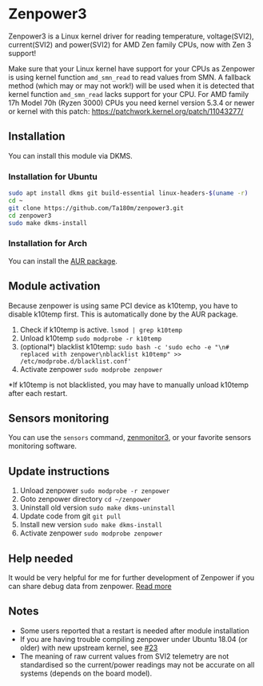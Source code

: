 # Zenpower3
Zenpower3 is a Linux kernel driver for reading temperature, voltage(SVI2), current(SVI2) and power(SVI2) for AMD Zen family CPUs, now with Zen 3 support!

Make sure that your Linux kernel have support for your CPUs as Zenpower is using kernel function `amd_smn_read` to read values from SMN. A fallback method (which may or may not work!) will be used when it is detected that kernel function `amd_smn_read` lacks support for your CPU.
For AMD family 17h Model 70h (Ryzen 3000) CPUs you need kernel version 5.3.4 or newer or kernel with this patch: https://patchwork.kernel.org/patch/11043277/

## Installation
You can install this module via DKMS.

### Installation for Ubuntu
```sh
sudo apt install dkms git build-essential linux-headers-$(uname -r)
cd ~
git clone https://github.com/Ta180m/zenpower3.git
cd zenpower3
sudo make dkms-install
```

### Installation for Arch
You can install the [AUR package](https://aur.archlinux.org/packages/zenpower3-dkms/).

## Module activation
Because zenpower is using same PCI device as k10temp, you have to disable k10temp first. This is automatically done by the AUR package.

1. Check if k10temp is active. `lsmod | grep k10temp`
2. Unload k10temp `sudo modprobe -r k10temp`
3. (optional*) blacklist k10temp: `sudo bash -c 'sudo echo -e "\n# replaced with zenpower\nblacklist k10temp" >> /etc/modprobe.d/blacklist.conf'`
4. Activate zenpower `sudo modprobe zenpower`

*If k10temp is not blacklisted, you may have to manually unload k10temp after each restart.

## Sensors monitoring
You can use the `sensors` command, [zenmonitor3](https://github.com/Ta180m/zenmonitor3), or your favorite sensors monitoring software.

## Update instructions
1. Unload zenpower `sudo modprobe -r zenpower`
2. Goto zenpower directory `cd ~/zenpower`
3. Uninstall old version `sudo make dkms-uninstall`
4. Update code from git `git pull`
5. Install new version `sudo make dkms-install`
6. Activate zenpower `sudo modprobe zenpower`

## Help needed
It would be very helpful for me for further development of Zenpower if you can share debug data from zenpower. [Read more](https://github.com/ocerman/zenpower/issues/12)

## Notes
 - Some users reported that a restart is needed after module installation
 - If you are having trouble compiling zenpower under Ubuntu 18.04 (or older) with new upstream kernel, see [#23](https://github.com/ocerman/zenpower/issues/23)
 - The meaning of raw current values from SVI2 telemetry are not standardised so the current/power readings may not be accurate on all systems (depends on the board model).
